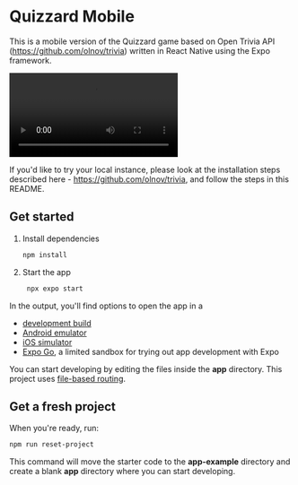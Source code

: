 # Quizzard Mobile

This is a mobile version of the Quizzard game based on Open Trivia API (https://github.com/olnov/trivia) written in React Native using the Expo framework. 

![](https://github.com/olnov/QuizzardMobile/blob/main/docs/video/Screen_Recording_QuizzardMobile.mp4)


If you'd like to try your local instance, please look at the installation steps described here - https://github.com/olnov/trivia, and follow the steps in this README.

## Get started 

1. Install dependencies

   ```bash
   npm install
   ```

2. Start the app

   ```bash
    npx expo start
   ```

In the output, you'll find options to open the app in a

- [development build](https://docs.expo.dev/develop/development-builds/introduction/)
- [Android emulator](https://docs.expo.dev/workflow/android-studio-emulator/)
- [iOS simulator](https://docs.expo.dev/workflow/ios-simulator/)
- [Expo Go](https://expo.dev/go), a limited sandbox for trying out app development with Expo

You can start developing by editing the files inside the **app** directory. This project uses [file-based routing](https://docs.expo.dev/router/introduction).

## Get a fresh project

When you're ready, run:

```bash
npm run reset-project
```

This command will move the starter code to the **app-example** directory and create a blank **app** directory where you can start developing.
